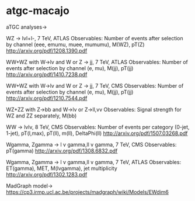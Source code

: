 # atgc-macajo
aTGC analyses->

WZ -> lvl+l-, 7 TeV, ATLAS 
Observables: Number of events after selection by channel (eee, emumu, muee, mumumu), M(WZ), pT(Z)
http://arxiv.org/pdf/1208.1390.pdf

WW+WZ with W->lv and W or Z -> jj, 7 TeV, ATLAS
Observables: Number of events after selection by channel (e, mu), M(jj), pT(jj)
http://arxiv.org/pdf/1410.7238.pdf

WW+WZ with W->lv and W or Z -> jj, 7 TeV, CMS
Observables: Number of events after selection by channel (e, mu), M(jj), pT(jj)
http://arxiv.org/pdf/1210.7544.pdf

WZ+ZZ with Z->bb and W->lv or Z->ll,vv
Observables: Signal strength for WZ and ZZ separately, M(bb)

WW -> lvlv, 8 TeV, CMS
Observables: Number of events per category (0-jet, 1-jet), pT(l,max), pT(ll), m(ll), DeltaPhi(ll)
http://arxiv.org/pdf/1507.03268.pdf

Wgamma, Zgamma -> l v gamma,ll v gamma, 7 TeV, CMS
Observables: pT(gamma) 
http://arxiv.org/pdf/1308.6832.pdf

Wgamma, Zgamma -> l v gamma,ll v gamma, 7 TeV, ATLAS
Observables: ET(gamma), MET, M(lvgamma), jet multiplicity
http://arxiv.org/pdf/1302.1283.pdf

MadGraph model-> 
https://cp3.irmp.ucl.ac.be/projects/madgraph/wiki/Models/EWdim6
